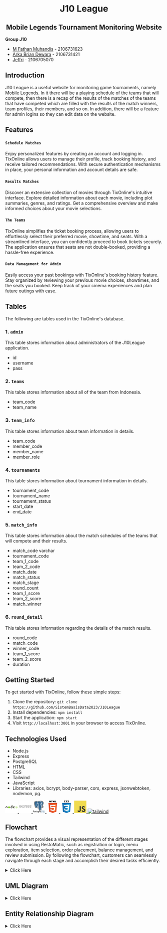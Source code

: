 <div align="center">
  <h1 align="center">J10 League</h1>
  <h2 align="center">Mobile Legends Tournament Monitoring Website</h1>
</div>

**Group J10**
+ [M Fathan Muhandis](https://github.com/fathanmuhandis) - 2106731623
+ [Arka Brian Dewara](https://github.com/arkadebrian) - 2106731421
+ [Jeffri](https://github.com/JeffriUI) - 2106705070

## Introduction
J10 League is a useful website for monitoring game tournaments, namely Mobile Legends. In it there will be a playing schedule of the teams that will compete, then there is a recap of the results of the matches of the teams that have competed which are filled with the results of the match winners, team profiles, their members, and so on. In addition, there will be a feature for admin logins so they can edit data on the website.

## Features

#### `Schedule Matches`

Enjoy personalized features by creating an account and logging in. TixOnline allows users to manage their profile, track booking history, and receive tailored recommendations. With secure authentication mechanisms in place, your personal information and account details are safe.

#### `Results Matches`

Discover an extensive collection of movies through TixOnline's intuitive interface. Explore detailed information about each movie, including plot summaries, genres, and ratings. Get a comprehensive overview and make informed choices about your movie selections.

#### `The Teams`

TixOnline simplifies the ticket booking process, allowing users to effortlessly select their preferred movie, showtime, and seats. With a streamlined interface, you can confidently proceed to book tickets securely. The application ensures that seats are not double-booked, providing a hassle-free experience.

#### `Data Management for Admin`

Easily access your past bookings with TixOnline's booking history feature. Stay organized by reviewing your previous movie choices, showtimes, and the seats you booked. Keep track of your cinema experiences and plan future outings with ease.

## Tables

The following are tables used in the TixOnline's database.

### 1. `admin`

This table stores information about administrators of the J10League application.

- id
- username
- pass

### 2. `teams`

This table stores information about all of the team from Indonesia.

- team_code
- team_name

### 3. `team_info`

This table stores information about team information in details.

- team_code
- member_code
- member_name
- member_role

### 4. `tournaments`

This table stores information about tournament information in details.

- tournament_code
- tournament_name
- tournament_status
- start_date
- end_date

### 5. `match_info`

This table stores information about the match schedules of the teams that will compete and their results.

- match_code varchar
- tournament_code
- team_1_code
- team_2_code
- match_date
- match_status
- match_stage
- round_count
- team_1_score
- team_2_score
- match_winner

### 6. `round_detail`

This table stores information regarding the details of the match results.

- round_code
- match_code
- winner_code
- team_1_score
- team_2_score
- duration



## Getting Started

To get started with TixOnline, follow these simple steps:

1. Clone the repository: `git clone https://github.com/SistemBasisData2023/J10League`
2. Install dependencies: `npm install`
3. Start the application: `npm start`
4. Visit `http://localhost:3001` in your browser to access TixOnline.

## Technologies Used

- Node.js 
- Express 
- PostgreSQL 
- HTML
- CSS
- Tailwind
- JavaScript
- Libraries: axios, bcrypt, body-parser, cors, express, jsonwebtoken, nodemon, pg.

<p align="left"><a href="https://nodejs.org" target="_blank" rel="noreferrer"> <img src="https://raw.githubusercontent.com/devicons/devicon/master/icons/nodejs/nodejs-original-wordmark.svg" alt="nodejs" width="40" height="40"/> <a href="https://expressjs.com" target="_blank" rel="noreferrer"> <img src="https://raw.githubusercontent.com/devicons/devicon/master/icons/express/express-original-wordmark.svg" alt="express" width="40" height="40"/> </a> <a href="https://www.postgresql.org" target="_blank" rel="noreferrer"> <img src="https://raw.githubusercontent.com/devicons/devicon/master/icons/postgresql/postgresql-original-wordmark.svg" alt="postgresql" width="40" height="40"/> </a> <a href="https://www.w3.org/html/" target="_blank" rel="noreferrer"> <img src="https://raw.githubusercontent.com/devicons/devicon/master/icons/html5/html5-original-wordmark.svg" alt="html5" width="40" height="40"/> </a> <a href="https://www.w3schools.com/css/" target="_blank" rel="noreferrer"> <img src="https://raw.githubusercontent.com/devicons/devicon/master/icons/css3/css3-original-wordmark.svg" alt="css3" width="40" height="40"/> </a> <a href="https://developer.mozilla.org/en-US/docs/Web/JavaScript" target="_blank" rel="noreferrer"> <img src="https://raw.githubusercontent.com/devicons/devicon/master/icons/javascript/javascript-original.svg" alt="javascript" width="40" height="40"/> </a> <a href="https://tailwindcss.com/" target="_blank" rel="noreferrer"> <img src="https://www.vectorlogo.zone/logos/tailwindcss/tailwindcss-icon.svg" alt="tailwind" width="40" height="40"/> </a> </p>

## Flowchart

The flowchart provides a visual representation of the different stages involved in using RestoMatic, such as registration or login, menu exploration, item selection, order placement, balance management, and review submission. By following the flowchart, customers can seamlessly navigate through each stage and accomplish their desired tasks efficiently.

<details>
  <summary>Click Here</summary>
  
![Flowchart](assets/J10League_Flowchart.ppg)

</details>

## UML Diagram

<details>
  <summary>Click Here</summary>

![UML_Diagram](assets/J10League_UML_Diagram.ppg)

</details>

## Entity Relationship Diagram

<details>
  <summary>Click Here</summary>

![ER_Diagram](assets/J10League_ER_Diagram.ppg)

</details>
